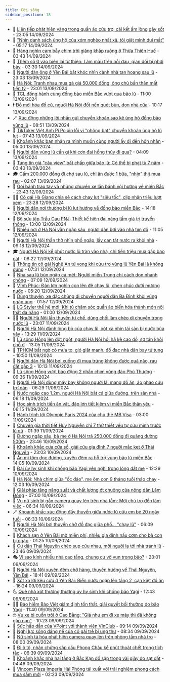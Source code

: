 ```yaml
---
title: Đời sống
sidebar_position: 18
---
```


<!-- dantri-doi-song:START -->
- 🥳 [Liên tiếp phát hiện vàng trong quần áo cứu trợ, cái kết ấm lòng gây sốt](https://dantri.com.vn/doi-song/lien-tiep-phat-hien-vang-trong-quan-ao-cuu-tro-cai-ket-am-long-gay-sot-20240914214225639.htm) - 23:05 14/09/2024
- 🌁 [&quot;Nhìn danh sách ủng hộ của xóm nghèo nhất xã, tôi giật mình dụi mắt&quot;](https://dantri.com.vn/doi-song/nhin-danh-sach-ung-ho-cua-xom-ngheo-nhat-xa-toi-giat-minh-dui-mat-20240914110259055.htm) - 05:17 14/09/2024
- 👀 [Hàng nghìn cạm bẫy chim trời giăng khắp ruộng ở Thừa Thiên Huế](https://dantri.com.vn/doi-song/hang-nghin-cam-bay-chim-troi-giang-khap-ruong-o-thua-thien-hue-20240913080222609.htm) - 03:43 14/09/2024
- 🐻 [Thêm số 0 vào biên lai từ thiện: Làm màu trên nỗi đau, gian dối bị phơi bày](https://dantri.com.vn/doi-song/them-so-0-vao-bien-lai-tu-thien-lam-mau-tren-noi-dau-gian-doi-bi-phoi-bay-20240914091604032.htm) - 03:30 14/09/2024
- 🦅 [Người đàn ông ở Yên Bái bật khóc nhìn cảnh nhà tan hoang sau lũ](https://dantri.com.vn/doi-song/nguoi-dan-ong-o-yen-bai-bat-khoc-nhin-canh-nha-tan-hoang-sau-lu-20240913221359296.htm) - 23:03 13/09/2024
- 🦩 [Hà Nội: Tranh nhau mua gà giá 50.000 đồng, ông chủ bần thần mất tiền tỷ](https://dantri.com.vn/doi-song/ha-noi-tranh-nhau-mua-ga-gia-50000-dong-ong-chu-ban-than-mat-tien-ty-20240913215122743.htm) - 23:01 13/09/2024
- 🦏 [TCL đồng hành cùng đồng bào miền Bắc vượt qua bão lũ](https://dantri.com.vn/doi-song/tcl-dong-hanh-cung-dong-bao-mien-bac-vuot-qua-bao-lu-20240913172837663.htm) - 11:00 13/09/2024
- 🕴 [Đồ mới hóa đồ cũ, người Hà Nội đốt nến quét bùn, dọn nhà cửa](https://dantri.com.vn/doi-song/do-moi-hoa-do-cu-nguoi-ha-noi-dot-nen-quet-bun-don-nha-cua-20240913165908205.htm) - 10:17 13/09/2024
- 🪄 [Xúc động những lời nhắn gửi chuyển khoản sao kê ủng hộ đồng bào vùng lũ](https://dantri.com.vn/doi-song/xuc-dong-nhung-loi-nhan-gui-chuyen-khoan-sao-ke-ung-ho-dong-bao-vung-lu-20240913153413831.htm) - 08:51 13/09/2024
- 🚦 [TikToker Việt Anh Pí Po xin lỗi vì &quot;phông bạt&quot; chuyển khoản ủng hộ lũ lụt](https://dantri.com.vn/doi-song/tiktoker-viet-anh-pi-po-xin-loi-vi-phong-bat-chuyen-khoan-ung-ho-lu-lut-20240913135416371.htm) - 07:43 13/09/2024
- 🤔 [Khoảnh khắc bạn nhận ra mình muốn cùng người ấy đi đến hôn nhân](https://dantri.com.vn/doi-song/khoanh-khac-ban-nhan-ra-minh-muon-cung-nguoi-ay-di-den-hon-nhan-20240913112422896.htm) - 05:00 13/09/2024
- 🚦 [Người dân vùng lũ cần gì khi cơn đại hồng thủy đi qua?](https://dantri.com.vn/doi-song/nguoi-dan-vung-lu-can-gi-khi-con-dai-hong-thuy-di-qua-20240913075848446.htm) - 04:09 13/09/2024
- 🐎 [Tung tin giả &quot;câu view&quot; bất chấp giữa bão lũ: Có thể bị phạt tù 7 năm](https://dantri.com.vn/doi-song/tung-tin-gia-cau-view-bat-chap-giua-bao-lu-co-the-bi-phat-tu-7-nam-20240913083532818.htm) - 03:40 13/09/2024
- 🎓 [Cầm 200.000 đồng đi chợ sau lũ, chỉ ăn được 1 bữa, &quot;nhịn&quot; thịt mua rau](https://dantri.com.vn/doi-song/cam-200000-dong-di-cho-sau-lu-chi-an-duoc-1-bua-nhin-thit-mua-rau-20240913081106322.htm) - 02:07 13/09/2024
- 🐘 [Gói bánh trao tay và những chuyến xe lăn bánh vội hướng về miền Bắc](https://dantri.com.vn/doi-song/goi-banh-trao-tay-va-nhung-chuyen-xe-lan-banh-voi-huong-ve-mien-bac-20240912153505917.htm) - 23:43 12/09/2024
- 🧑‍🏫 [Cô gái Hà Giang chia sẻ cách chạy lụt &quot;siêu tốc&quot;, clip nhận triệu lượt xem](https://dantri.com.vn/doi-song/co-gai-ha-giang-chia-se-cach-chay-lut-sieu-toc-clip-nhan-trieu-luot-xem-20240912183935650.htm) - 23:28 12/09/2024
- 🦒 [Người dân nơi thường bị lũ lụt hướng về đồng bào miền Bắc](https://dantri.com.vn/doi-song/nguoi-dan-noi-thuong-bi-lu-lut-huong-ve-dong-bao-mien-bac-20240912121234503.htm) - 14:18 12/09/2024
- 🧰 [Bộ sưu tập Trầu Cau PNJ: Thiết kế hiện đại nâng tầm giá trị truyền thống](https://dantri.com.vn/doi-song/bo-suu-tap-trau-cau-pnj-thiet-ke-hien-dai-nang-tam-gia-tri-truyen-thong-20240912122249202.htm) - 13:00 12/09/2024
- 🧐 [Nhiều nơi ở Hà Nội vẫn ngập sâu, người dân bơi vào nhà tìm đồ](https://dantri.com.vn/doi-song/nhieu-noi-o-ha-noi-van-ngap-sau-nguoi-dan-boi-vao-nha-tim-do-20240912164753658.htm) - 11:05 12/09/2024
- 🌮 [Người Hà Nội thẫn thờ nhìn phố ngập, lấy can tát nước ra khỏi nhà](https://dantri.com.vn/doi-song/nguoi-ha-noi-than-tho-nhin-pho-ngap-lay-can-tat-nuoc-ra-khoi-nha-20240912153426998.htm) - 09:18 12/09/2024
- 🎓 [Người Hà Nội kể phút nước lũ tràn vào nhà, chi tiền triệu mua gấp bao cát](https://dantri.com.vn/doi-song/nguoi-ha-noi-ke-phut-nuoc-lu-tran-vao-nha-chi-tien-trieu-mua-gap-bao-cat-20240912123053308.htm) - 08:22 12/09/2024
- 🚀 [Thông tin cô gái Nghệ An tử vong khi cứu trợ vùng lũ Yên Bái là không đúng](https://dantri.com.vn/doi-song/thong-tin-co-gai-nghe-an-tu-vong-khi-cuu-tro-vung-lu-yen-bai-la-khong-dung-20240911185600082.htm) - 07:31 12/09/2024
- 🤖 [Nhà sau lũ bùn ngập cả mét: Người miền Trung chỉ cách dọn nhanh chóng](https://dantri.com.vn/doi-song/nha-sau-lu-bun-ngap-ca-met-nguoi-mien-trung-chi-cach-don-nhanh-chong-20240912133622206.htm) - 07:09 12/09/2024
- 🤩 [Vĩnh Phúc: Đàn lợn nghìn con lên đê chạy lũ, chen chúc dưới mương nước](https://dantri.com.vn/doi-song/vinh-phuc-dan-lon-nghin-con-len-de-chay-lu-chen-chuc-duoi-muong-nuoc-20240912120239706.htm) - 05:20 12/09/2024
- 👹 [Dùng thuyền, xe đặc chủng di chuyển người dân Ba Đình khỏi vùng ngập úng](https://dantri.com.vn/doi-song/dung-thuyen-xe-dac-chung-di-chuyen-nguoi-dan-ba-dinh-khoi-vung-ngap-ung-20240912082652446.htm) - 01:57 12/09/2024
- 🦩 [LG Styler thế hệ mới: Khi tủ chăm sóc quần áo biến hóa thành món nội thất đa năng](https://dantri.com.vn/doi-song/lg-styler-the-he-moi-khi-tu-cham-soc-quan-ao-bien-hoa-thanh-mon-noi-that-da-nang-20240911222235768.htm) - 01:00 12/09/2024
- 🧑‍🏫 [Người Hà Nội lắp thuyền tự chế, dùng chổi làm chèo di chuyển trong nước lũ](https://dantri.com.vn/doi-song/nguoi-ha-noi-lap-thuyen-tu-che-dung-choi-lam-cheo-di-chuyen-trong-nuoc-lu-20240911212104225.htm) - 23:07 11/09/2024
- 🌈 [Người Hà Nội đành lòng bỏ của chạy lũ, xót xa nhìn tài sản bị nước bủa vây](https://dantri.com.vn/doi-song/nguoi-ha-noi-danh-long-bo-cua-chay-lu-xot-xa-nhin-tai-san-bi-nuoc-bua-vay-20240911200832069.htm) - 13:29 11/09/2024
- 💃 [Lũ sông Hồng lên đột ngột, người Hà Nội hối hả kê cao đồ, sơ tán khỏi chỗ ở](https://dantri.com.vn/doi-song/lu-song-hong-len-dot-ngot-nguoi-ha-noi-hoi-ha-ke-cao-do-so-tan-khoi-cho-o-20240911192333584.htm) - 13:05 11/09/2024
- 💂 [TPHCM bất ngờ có mưa to, gió giật mạnh, đồ đạc nhà dân bay tứ tung](https://dantri.com.vn/doi-song/tphcm-bat-ngo-co-mua-to-gio-giat-manh-do-dac-nha-dan-bay-tu-tung-20240911172522275.htm) - 10:50 11/09/2024
- 🦏 [Người dân Hà Nội bơi xuồng đi mua trứng không được quả nào, rau đắt gấp 3](https://dantri.com.vn/doi-song/nguoi-dan-ha-noi-boi-xuong-di-mua-trung-khong-duoc-qua-nao-rau-dat-gap-3-20240911163544391.htm) - 10:13 11/09/2024
- 🤡 [Lũ sông Hồng vượt báo động 2 nhấn chìm vùng đào Phú Thượng](https://dantri.com.vn/doi-song/lu-song-hong-vuot-bao-dong-2-nhan-chim-vung-dao-phu-thuong-20240911155224111.htm) - 09:36 11/09/2024
- 🫶 [Người Hà Nội dùng máy bay không người lái mang đồ ăn, áo phao cứu trợ dân](https://dantri.com.vn/doi-song/nguoi-ha-noi-dung-may-bay-khong-nguoi-lai-mang-do-an-ao-phao-cuu-tro-dan-20240911105740039.htm) - 06:29 11/09/2024
- 💪 [Nước ngập cao 1,2m, người Hà Nội bắt cá giữa đường, trên sân nhà](https://dantri.com.vn/doi-song/nuoc-ngap-cao-12m-nguoi-ha-noi-bat-ca-giua-duong-tren-san-nha-20240911104753242.htm) - 06:18 11/09/2024
- 🦅 [Học sinh trích tiền ăn vặt, đập lợn tiết kiệm vì miền Bắc thân yêu](https://dantri.com.vn/doi-song/hoc-sinh-trich-tien-an-vat-dap-lon-tiet-kiem-vi-mien-bac-than-yeu-20240911115000979.htm) - 06:15 11/09/2024
- 🧠 [Hành trình tới Olympic Paris 2024 của chủ thẻ MB Visa](https://dantri.com.vn/doi-song/hanh-trinh-toi-olympic-paris-2024-cua-chu-the-mb-visa-20240911092313810.htm) - 03:00 11/09/2024
- 🦅 [Chuyên gia thời tiết Huy Nguyễn chỉ 7 thứ thiết yếu tự cứu mình trước lũ dữ](https://dantri.com.vn/doi-song/chuyen-gia-thoi-tiet-huy-nguyen-chi-7-thu-thiet-yeu-tu-cuu-minh-truoc-lu-du-20240911074933125.htm) - 01:39 11/09/2024
- 💪 [Đường ngập sâu, bà mẹ ở Hà Nội trả 250.000 đồng đi quãng đường 500m](https://dantri.com.vn/doi-song/duong-ngap-sau-ba-me-o-ha-noi-tra-250000-dong-di-quang-duong-500m-20240910235200459.htm) - 23:46 10/09/2024
- 🧐 [Khoảnh khắc cưa cửa sổ, giải cứu gia đình 7 người mắc kẹt ở Thái Nguyên](https://dantri.com.vn/doi-song/khoanh-khac-cua-cua-so-giai-cuu-gia-dinh-7-nguoi-mac-ket-o-thai-nguyen-20240910183538346.htm) - 23:03 10/09/2024
- 👀 [Ăn mì tôm dọc đường, xuyên đêm ra hỗ trợ vùng bão lũ miền Bắc](https://dantri.com.vn/doi-song/an-mi-tom-doc-duong-xuyen-dem-ra-ho-tro-vung-bao-lu-mien-bac-20240910205033250.htm) - 14:05 10/09/2024
- 🎉 [Đại úy hy sinh khi chống bão Yagi yên nghỉ trong lòng đất mẹ](https://dantri.com.vn/doi-song/dai-uy-hy-sinh-khi-chong-bao-yagi-yen-nghi-trong-long-dat-me-20240910134052682.htm) - 12:29 10/09/2024
- 💂 [Hà Nội: Nhà chìm giữa &quot;ốc đảo&quot;, mẹ ôm con 9 tháng tuổi tháo chạy](https://dantri.com.vn/doi-song/ha-noi-nha-chim-giua-oc-dao-me-om-con-9-thang-tuoi-thao-chay-20240910183602718.htm) - 12:03 10/09/2024
- 🚀 [Giải pháp tăng năng suất và chất lượng ớt chuông của nông dân Lâm Đồng](https://dantri.com.vn/doi-song/giai-phap-tang-nang-suat-va-chat-luong-ot-chuong-cua-nong-dan-lam-dong-20240910134339677.htm) - 07:00 10/09/2024
- 👹 [Vụ nữ sinh bị gắn camera quay lén trên nhà tắm: Mời chủ trọ đến làm việc](https://dantri.com.vn/doi-song/vu-nu-sinh-bi-gan-camera-quay-len-tren-nha-tam-moi-chu-tro-den-lam-viec-20240910125111435.htm) - 06:34 10/09/2024
- 🪄 [Khoảnh khắc xúc động đẩy thuyền giữa nước lũ cứu em bé 20 ngày tuổi](https://dantri.com.vn/doi-song/khoanh-khac-xuc-dong-day-thuyen-giua-nuoc-lu-cuu-em-be-20-ngay-tuoi-20240910123142680.htm) - 06:33 10/09/2024
- 🌁 [Người Hà Nội bơi thuyền chở đồ đạc giữa phố... &quot;chạy lũ&quot;](https://dantri.com.vn/doi-song/nguoi-ha-noi-boi-thuyen-cho-do-dac-giua-pho-chay-lu-20240910124148813.htm) - 06:09 10/09/2024
- 🌋 [Khách sạn ở Yên Bái mở miễn phí, nhiều gia đình nấu cơm cho bà con bị ngập](https://dantri.com.vn/doi-song/khach-san-o-yen-bai-mo-mien-phi-nhieu-gia-dinh-nau-com-cho-ba-con-bi-ngap-20240910011952034.htm) - 01:25 10/09/2024
- 🦆 [Cư dân Thái Nguyên chèo sup cứu nhau, mời người lạ tới nhà tránh lũ](https://dantri.com.vn/doi-song/cu-dan-thai-nguyen-cheo-sup-cuu-nhau-moi-nguoi-la-toi-nha-tranh-lu-20240910010041225.htm) - 23:46 09/09/2024
- 🎭 [Vì sao kính nhiều nhà cao tầng, chung cư vỡ vụn trong bão?](https://dantri.com.vn/doi-song/vi-sao-kinh-nhieu-nha-cao-tang-chung-cu-vo-vun-trong-bao-20240909115238578.htm) - 23:01 09/09/2024
- 🤡 [Người Hà Nội xuyên đêm chở hàng, thuyền hướng về Thái Nguyên, Yên Bái](https://dantri.com.vn/doi-song/nguoi-ha-noi-xuyen-dem-cho-hang-thuyen-huong-ve-thai-nguyen-yen-bai-20240910010847775.htm) - 18:41 09/09/2024
- 🦩 [Xót xa lời kêu cứu ở Yên Bái: Biển nước ngập lên tầng 2, cạn kiệt đồ ăn](https://dantri.com.vn/doi-song/xot-xa-loi-keu-cuu-o-yen-bai-bien-nuoc-ngap-len-tang-2-can-kiet-do-an-20240909231641621.htm) - 16:24 09/09/2024
- 🌜 [Quê nhà xót thương thượng úy hy sinh khi chống bão Yagi](https://dantri.com.vn/doi-song/que-nha-xot-thuong-thuong-uy-hy-sinh-khi-chong-bao-yagi-20240909190439106.htm) - 12:43 09/09/2024
- 🧑‍🏫 [Bảo hiểm Bảo Việt giám định tổn thất, giải quyết bồi thường do bão Yagi](https://dantri.com.vn/doi-song/bao-hiem-bao-viet-giam-dinh-ton-that-giai-quyet-boi-thuong-do-bao-yagi-20240909170047347.htm) - 11:40 09/09/2024
- 🤓 [Vụ xe bị cuốn trôi ở Cao Bằng: &quot;Giá như em đi xe máy thì đã không gặp nạn&quot;](https://dantri.com.vn/doi-song/vu-xe-bi-cuon-troi-o-cao-bang-gia-nhu-em-di-xe-may-thi-da-khong-gap-nan-20240909171047396.htm) - 10:23 09/09/2024
- 🤗 [Sức hấp dẫn của VPoint với thành viên VinClub](https://dantri.com.vn/doi-song/suc-hap-dan-cua-vpoint-voi-thanh-vien-vinclub-20240909161019965.htm) - 09:14 09/09/2024
- 🦒 [Nghị lực sống  đáng nể của cô gái trẻ bị ung thư](https://dantri.com.vn/doi-song/nghi-luc-song-dang-ne-cua-co-gai-tre-bi-ung-thu-20240907165828142.htm) - 08:34 09/09/2024
- 💂 [Nữ sinh tá hỏa phát hiện camera quay lén trên phòng tắm nhà trọ](https://dantri.com.vn/doi-song/nu-sinh-ta-hoa-phat-hien-camera-quay-len-tren-phong-tam-nha-tro-20240909130005232.htm) - 08:00 09/09/2024
- 🚀 [Đi ô tô, nhân chứng sập cầu Phong Châu kể phút thoát chết trong tích tắc](https://dantri.com.vn/doi-song/di-o-to-nhan-chung-sap-cau-phong-chau-ke-phut-thoat-chet-trong-tich-tac-20240909130613635.htm) - 06:39 09/09/2024
- 🐲 [Khoảnh khắc nhà hai tầng ở Bắc Kạn đổ sập trong vài giây do sạt đất](https://dantri.com.vn/doi-song/khoanh-khac-nha-hai-tang-o-bac-kan-do-sap-trong-vai-giay-do-sat-dat-20240909113635963.htm) - 04:46 09/09/2024
- 🎡 [Vincom Plaza Imperia Hải Phòng tái xuất với trải nghiệm phong cách mua sắm mới](https://dantri.com.vn/doi-song/vincom-plaza-imperia-hai-phong-tai-xuat-voi-trai-nghiem-phong-cach-mua-sam-moi-20240909091149109.htm) - 02:23 09/09/2024<!-- dantri-doi-song:END -->
